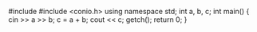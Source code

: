 
#include <iostream>
#include <conio.h>
using namespace std;
int a, b, c;
int main() {
cin >> a >> b;
c = a + b;
cout << c;
getch();
return 0;
}
